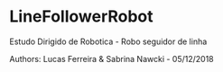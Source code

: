 # LineFollowerRobot
Estudo Dirigido de Robotica - Robo seguidor de linha

Authors: Lucas Ferreira & Sabrina Nawcki - 05/12/2018

